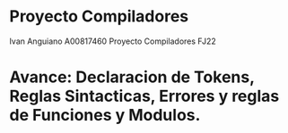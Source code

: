 # Proyecto Compiladores
Ivan Anguiano A00817460
 Proyecto Compiladores FJ22
# Avance: Declaracion de Tokens, Reglas Sintacticas, Errores y reglas de Funciones y Modulos.